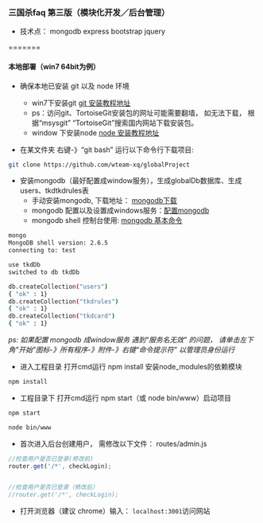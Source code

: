 
### 三国杀faq 第三版（模块化开发／后台管理）

* 技术点： mongodb express bootstrap jquery

=======

#### 本地部署（win7 64bit为例）

* 确保本地已安装 git 以及 node 环境
  * win7下安装git [git 安装教程地址](http://wenku.baidu.com/view/e7d838999b89680203d825ba)
  * ps：访问git、TortoiseGit安装包的网址可能需要翻墙， 如无法下载， 根据“msysgit” “TortoiseGit”搜索国内网站下载安装包。
  * window 下安装node [node 安装教程地址](http://jingyan.baidu.com/article/b0b63dbfca599a4a483070a5.html)

* 在某文件夹 右键-》“git bash” 运行以下命令行下载项目:
```Bash
git clone https://github.com/wteam-xq/globalProject 
```
* 安装mongodb（最好配置成window服务），生成globalDb数据库、生成users、tkdtkdrules表
  * 手动安装mongodb, 下载地址： [mongodb下载](http://pan.baidu.com/s/1qWG5Lr2)
  * mongodb 配置以及设置成windows服务：[配置mongodb](http://blog.csdn.net/liusong0605/article/details/10574863)
  * mongodb shell 控制台使用: [mongodb 基本命令](http://www.cnblogs.com/xusir/archive/2012/12/24/2830957.html)


```Bash
mongo
MongoDB shell version: 2.6.5
connecting to: test

use tkdDb
switched to db tkdDb

db.createCollection("users")
{ "ok" : 1}
db.createCollection("tkdrules")
{ "ok" : 1}
db.createCollection("tkdcard")
{ "ok" : 1}

```

*ps: 如果配置 mongodb 成window服务 遇到“服务名无效” 的问题， 请单击左下角"开始"图标-》所有程序-》附件-》右键“命令提示符” 以管理员身份运行*

* 进入工程目录 打开cmd运行 npm install 安装node_modules的依赖模块
```Bash
npm install
```

* 工程目录下 打开cmd运行 npm start（或 node bin/www）启动项目
```Bash
npm start
```
```Bash
node bin/www
```

* 首次进入后台创建用户， 需修改以下文件： routes/admin.js
```javascript
//检查用户是否已登录(修改前)
router.get('/*', checkLogin);


//检查用户是否已登录（修改后）
//router.get('/*', checkLogin);
```
* 打开浏览器（建议 chrome）输入： `localhost:3001`访问网站
